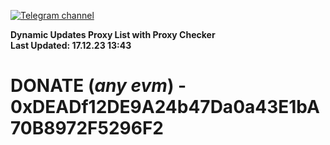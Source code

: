 [![Telegram channel](https://img.shields.io/endpoint?url=https://runkit.io/damiankrawczyk/telegram-badge/branches/master?url=https://t.me/n4z4v0d)](https://t.me/n4z4v0d) 

**Dynamic Updates Proxy List with Proxy Checker**  
**Last Updated: 17.12.23 13:43**

# DONATE (_any evm_) - 0xDEADf12DE9A24b47Da0a43E1bA70B8972F5296F2
